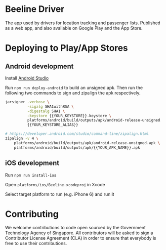 # Beeline Driver

The app used by drivers for location tracking and passenger lists. Published as a web app, and also available on Google Play and the App Store.

# Deploying to Play/App Stores

## Android development
Install [Android Studio](https://developer.android.com/studio/index.html)  

Run `npm run deploy-android` to build an unsigned apk. Then run the following two commands to sign and zipalign the apk respectively.

```bash
jarsigner -verbose \
          -sigalg SHA1withRSA \
          -digestalg SHA1 \
          -keystore {{YOUR_KEYSTORE}}.keystore \
          platforms/android/build/outputs/apk/android-release-unsigned.apk \
          {{YOUR_KEYSTORE_ALIAS}}

# https://developer.android.com/studio/command-line/zipalign.html
zipalign -v 4 \
    platforms/android/build/outputs/apk/android-release-unsigned.apk \
    platforms/android/build/outputs/apk/{{YOUR_APK_NAME}}.apk
```


## iOS development
Run `npm run install-ios`

Open `platforms/ios/Beeline.xcodeproj` in Xcode

Select target platform to run (e.g. iPhone 6) and run it


# Contributing
We welcome contributions to code open sourced by the Government Technology Agency of Singapore. All contributors will be asked to sign a Contributor License Agreement (CLA) in order to ensure that everybody is free to use their contributions.
